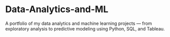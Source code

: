 # Data-Analytics-and-ML
A portfolio of my data analytics and machine learning projects — from exploratory analysis to predictive modeling using Python, SQL, and Tableau.
